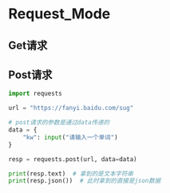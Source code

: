 # Request_Mode

## Get请求



## Post请求

```Python
import requests

url = "https://fanyi.baidu.com/sug"

# post请求的参数是通过data传递的
data = {
    "kw": input("请输入一个单词")
}

resp = requests.post(url, data=data)

print(resp.text)  # 拿到的是文本字符串
print(resp.json())  # 此时拿到的直接是json数据
```